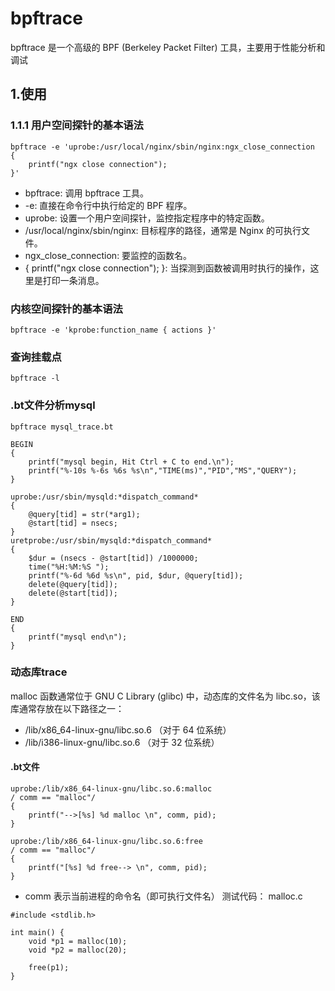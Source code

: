 # bpftrace
bpftrace 是一个高级的 BPF (Berkeley Packet Filter) 工具，主要用于性能分析和调试
## 1.使用
### 1.1.1 用户空间探针的基本语法
```
bpftrace -e 'uprobe:/usr/local/nginx/sbin/nginx:ngx_close_connection
{
    printf("ngx close connection");
}'
```
- bpftrace: 调用 bpftrace 工具。
- -e: 直接在命令行中执行给定的 BPF 程序。
- uprobe: 设置一个用户空间探针，监控指定程序中的特定函数。
- /usr/local/nginx/sbin/nginx: 目标程序的路径，通常是 Nginx 的可执行文件。
- ngx_close_connection: 要监控的函数名。
- { printf("ngx close connection"); }: 当探测到函数被调用时执行的操作，这里是打印一条消息。
### 内核空间探针的基本语法
```
bpftrace -e 'kprobe:function_name { actions }'
```
### 查询挂载点
```
bpftrace -l
```
### .bt文件分析mysql
```
bpftrace mysql_trace.bt
```
```
BEGIN
{
    printf("mysql begin, Hit Ctrl + C to end.\n");
    printf("%-10s %-6s %6s %s\n","TIME(ms)","PID","MS","QUERY");
}

uprobe:/usr/sbin/mysqld:*dispatch_command*
{
    @query[tid] = str(*arg1);
    @start[tid] = nsecs;
}
uretprobe:/usr/sbin/mysqld:*dispatch_command*
{
    $dur = (nsecs - @start[tid]) /1000000;
    time("%H:%M:%S ");
    printf("%-6d %6d %s\n", pid, $dur, @query[tid]);
    delete(@query[tid]);
    delete(@start[tid]);
}

END
{
    printf("mysql end\n");
}    
```
### 动态库trace
malloc 函数通常位于 GNU C Library (glibc) 中，动态库的文件名为 libc.so，该库通常存放在以下路径之一：
- /lib/x86_64-linux-gnu/libc.so.6 （对于 64 位系统）
- /lib/i386-linux-gnu/libc.so.6 （对于 32 位系统）
#### .bt文件
```
uprobe:/lib/x86_64-linux-gnu/libc.so.6:malloc
/ comm == "malloc"/
{
    printf("-->[%s] %d malloc \n", comm, pid);
}

uprobe:/lib/x86_64-linux-gnu/libc.so.6:free
/ comm == "malloc"/
{
    printf("[%s] %d free--> \n", comm, pid);
}
```
- comm 表示当前进程的命令名（即可执行文件名）
测试代码：
malloc.c
```
#include <stdlib.h>

int main() {
    void *p1 = malloc(10);
    void *p2 = malloc(20);

    free(p1);
}
```
